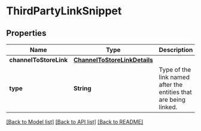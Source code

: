 # ThirdPartyLinkSnippet

## Properties
Name | Type | Description | Notes
------------ | ------------- | ------------- | -------------
**channelToStoreLink** | [**ChannelToStoreLinkDetails**](ChannelToStoreLinkDetails.md) |  | [optional] 
**type** | **String** | Type of the link named after the entities that are being linked. | [optional] 

[[Back to Model list]](../README.md#documentation-for-models) [[Back to API list]](../README.md#documentation-for-api-endpoints) [[Back to README]](../README.md)


